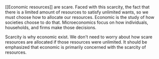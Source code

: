 [[Economic resources]] are scare. 
Faced with this scarcity, the fact that there is a limited amount of resources to satisfy unlimited wants, 
so we must choose how to allocate our resources. Economic is the study of how societies choose to do that.
Microeconomics focus on how individuals, households, and firms make those decisions.

Scarcity is why economic exist. We don't need to worry about how scare resources are allocated if those resources were unlimited.
It should be emphasized that economic is primarily concerned with the scarcity of resources.